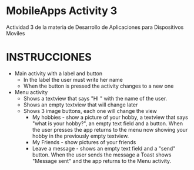 # MobileApps Activity 3
Actividad 3 de la materia de Desarrollo de Aplicaciones para Dispositivos Moviles

# INSTRUCCIONES
- Main activity with a label and button
    - In the label the user must write her name
    - When the button is pressed the activity changes to a new one
- Menu activity
    - Shows a textview that says "HI " with the name of the user.
    - Shows an empty textview that will change later
    - Shows 3 image buttons, each one will change the view
      - My hobbies - show a picture of your hobby, a textview that says "what is your hobby?", an empty text field and a button. When the user presses the app returns to the menu now showing your hobby in the previously empty textview.
      - My Friends - show pictures of your friends
      - Leave a message - shows an empty text field and a "send" button. When the user sends the message a Toast shows "Message sent" and the app returns to the Menu activity.
